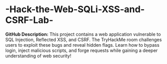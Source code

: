 # -Hack-the-Web-SQLi-XSS-and-CSRF-Lab-
**GitHub Description:**  This project contains a web application vulnerable to SQL Injection, Reflected XSS, and CSRF. The TryHackMe room challenges users to exploit these bugs and reveal hidden flags. Learn how to bypass login, inject malicious scripts, and forge requests while gaining a deeper understanding of web security!
